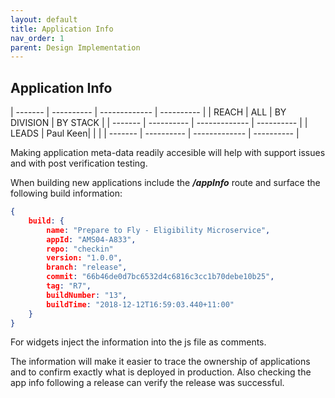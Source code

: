 ```yaml
---
layout: default
title: Application Info
nav_order: 1
parent: Design Implementation
---
```


Application Info
----------------

  | ------- | ---------- | ------------- | ---------- |
  | REACH   | ALL        | BY DIVISION   | BY STACK   |
  | ------- | ---------- | ------------- | ---------- |
  | LEADS   | Paul Keen|               |            |
  | ------- | ---------- | ------------- | ---------- |   



Making application meta-data readily accesible will help with support issues 
and with post verification testing.

When building new applications include the _**/appInfo**_ route and surface the
following build information:

```json
{
	build: {
		name: "Prepare to Fly - Eligibility Microservice",
		appId: "AMS04-A833",
		repo: "checkin"
		version: "1.0.0",
		branch: "release",
		commit: "66b46de0d7bc6532d4c6816c3cc1b70debe10b25",
		tag: "R7",
		buildNumber: "13",
		buildTime: "2018-12-12T16:59:03.440+11:00"
	}
}
```

For widgets inject the information into the js file as comments.

The information will make it easier to trace the ownership of applications and 
to confirm exactly what is deployed in production. Also checking the app info 
following a release can verify the release was successful.

